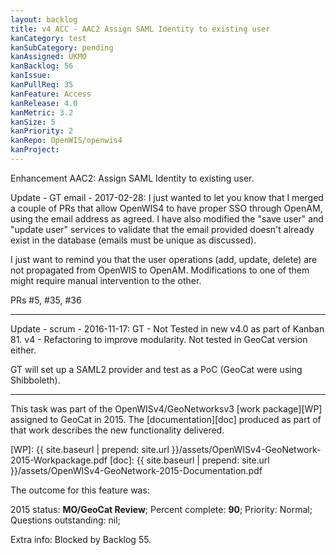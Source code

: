```yaml
---
layout: backlog
title: v4 ACC - AAC2 Assign SAML Identity to existing user
kanCategory: test
kanSubCategory: pending
kanAssigned: UKMO
kanBacklog: 56
kanIssue:
kanPullReq: 35
kanFeature: Access
kanRelease: 4.0
kanMetric: 3.2
kanSize: 5
kanPriority: 2
kanRepo: OpenWIS/openwis4
kanProject:
---
```

Enhancement AAC2: Assign SAML Identity to existing user.

Update - GT email - 2017-02-28:
I just wanted to let you know that I merged a couple of PRs that allow OpenWIS4 to have proper SSO through OpenAM, using the email address as agreed.
I have also modified the "save user" and "update user" services to validate that the email provided doesn't already exist in the database (emails must be unique as discussed).

I just want to remind you that the user operations (add, update, delete) are not propagated from OpenWIS to OpenAM.
Modifications to one of them might require manual intervention to the other.

PRs #5, #35, #36

---


Update - scrum - 2016-11-17: GT - Not Tested in new v4.0 as part of Kanban 81. v4 - Refactoring to improve modularity.
Not tested in GeoCat version either.

GT will set up a SAML2 provider and test as a PoC (GeoCat were using Shibboleth).

---

This task was part of the OpenWISv4/GeoNetworksv3 [work package][WP] assigned to GeoCat in 2015.  The [documentation][doc] produced as part of that work describes the new functionality delivered.

[WP]: {{ site.baseurl | prepend: site.url }}/assets/OpenWISv4-GeoNetwork-2015-Workpackage.pdf
[doc]: {{ site.baseurl | prepend: site.url }}/assets/OpenWISv4-GeoNetwork-2015-Documentation.pdf

The outcome for this feature was:

2015 status: **MO/GeoCat Review**; Percent complete: **90**; Priority: Normal; Questions outstanding: nil;

Extra info: Blocked by Backlog 55.
